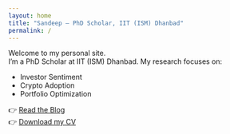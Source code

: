 ```yaml
---
layout: home
title: "Sandeep — PhD Scholar, IIT (ISM) Dhanbad"
permalink: /
---
```


Welcome to my personal site.  
I’m a PhD Scholar at IIT (ISM) Dhanbad. My research focuses on:

- Investor Sentiment  
- Crypto Adoption  
- Portfolio Optimization  

👉 [Read the Blog](/blog/)  
👉 [Download my CV](/assets/cv/CV-Sandeep.pdf)  
